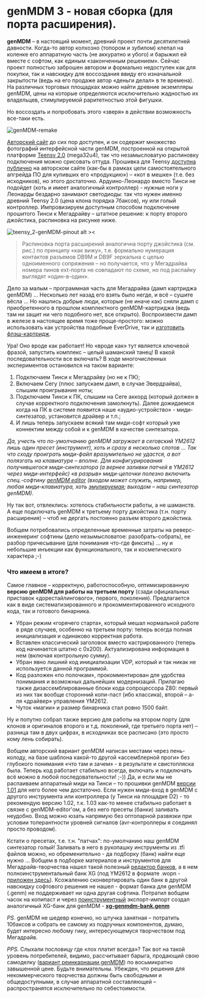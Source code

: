 # genMDM 3 - новая сборка (для порта расширения).

**genMDM** – в настоящий момент, древний проект почти десятилетней давности. Когда-то автор колхозно (топором и зубилом) клепал на коленке его аппаратную часть (не аккуратно и убого) и барыжил ей вместе с софтом, как единым «законченным решением». Сейчас проект полностью заброшен автором и формально недоступен как для покупки, так и навскидку для воссоздания ввиду его изначальной закрытости (ведь на его продаже автор «деньги делал» в те времена). На различных торговых площадках можно найти древние экземпляры genMDM, цены на которые определяются исключительно жадностью их владельцев, стимулируемой раритетностью этой фигушки.

Но воссоздать и попробовать этого «зверя» в действии возможность все-таки есть.

![genMDM-remake](https://user-images.githubusercontent.com/24475390/170842287-f7d7bcf4-2785-4d19-9c12-b21fdf35cd6d.jpg)

[Авторский сайт](https://little-scale.blogspot.com/search?q=genmdm) до сих пор доступен, и он содержит множество фотографий интерфейсной части genMDM, построенной на открытой платформе [Teensy 2.0](https://www.pjrc.com/store/teensy.html) (mega32u4), так что незамысловатую распиновку подключения можно срисовать оттуда. Прошивка для Teensy [доступна публично](https://little-scale.blogspot.com/search/label/genmdm%20firmware) на авторском сайте (как-бы в рамках цели самостоятельного апгрейда ПО для купивших его «продукцию») – «кот в мешке» (т.е. без исходников), но этого достаточно. Ардуино-Леонардо вместо Тинси не подойдет (хоть и имеет аналогичный контроллер) - нужные ноги у Леонарды бездарно занимают светодиоды: так что нужен именно древний Teensy 2.0 (цена клона порядка 7баксов), ну или голый контроллер. Импровизируем доступным способом подключение прошитого Тинси к Мегадрайву – штатное решение: к порту второго джойстика, распиновка на рисунке ниже.

![teensy_2-genMDM-pinout alt ><](https://user-images.githubusercontent.com/24475390/170842314-2854b5ca-23b2-4b41-9284-cd2f9dface94.jpg)

> Распиновка порта расширений аналогична порту джойстика (см. рис.) по принципу «как вижу», т.е. формально нумерация контактов разъемов DB9M и DB9F зеркальна с целью одноименного сопряжения – но получается, что у Мегадрайва номера пинов ext-порта не совпадают по схеме, но под распайку выглядят «один-в-один».

Дело за малым – программная часть для Мегадрайва (дамп картриджа genMDM) … Несколько лет назад его взять было негде, и всё – сушите вёсла … Но нашлись добрые люди, которые (не иначе как) сняли дамп с приобретенного в прошлом комплектного genMDM-картриджа (ведь там ни защит ни чего подобного нет, все открыто). Воспроизвести дамп в железе в настоящее время тоже проще-простого: можно использовать как устройства подобные EverDrive, так и [изготовить флэш-картридж](https://github.com/MiGeRA/MD-Flash-Cart-4MB).

Ура! Оно вроде как работает! Но «вроде как» тут является ключевой фразой, запустить комплекс – целый шаманский танец! В какой последовательности все включать? В ходе многочисленных экспериментов остановился на таком варианте:

1.	Подключаем Тинси к Мегадрайву (но не к ПК);
2.	Включаем Сегу (плюс запускаем дамп, в случае Эвердрайва), слышим проигрывание ноты;
3.	Подключаем Тинси к ПК, слышим на Сеге аккорд (который должен в случае корректного подключения замолкнуть). Далее дожидаемся когда на ПК в системе появится  наше «аудио-устройство» - миди-синтезатор, установится драйвер и т.п.;
4.	И лишь теперь запускаем всякий там миди-софт который уже коннектим между собой и к genMDM в качестве синтезатора.

*Да, учесть что по-умолчанию genMDM загружает в сеговский YM2612 лишь один пресет (инструмент), хоть и сразу в несколько слотов … Так что сходу проиграть миди-файл вразумительно не удастся, а вот полязгать на клавиатуре – вполне. Для конфигурирования получившегося миди-синтезатора (а вернее заливки патчей в YM2612 через миди-интерфейс) «в разрыв» миди-цепочки полезно включить спец.-софтину [genMDM editor](https://github.com/2xAA/genmdm-editor) (входом может служить, например, любая миди-клавиатура, хоть [эмулируемая](https://vmpk.sourceforge.io/); выходом – наш синтезатор genMDM).*

Ну так вот, отвлеклись: хотелось стабильности работы, а не шаманств. А еще подключать genMDM к третьему порту джойстика (т.н. порту расширения) – чтоб не дергать постоянно разъем второго джойстика.

Вобщем потребовались определенные временные затраты на реверс-инженеринг софтины (дело незымысловатое: разобрать-собрать), ее разбор причесывание (для понимания что-где фиксить) … ну и небольшие инъекции как функционального, так и косметического характера ;-)

### Что имеем в итоге?

Самое главное – корректную, работоспособную, оптимизированную **версию genMDM для работы на третьем порту** (сзади официальных приставок «дорестайлингового», первого, поколения). Предлагается как в виде систематизированного и прокомментированного исходного кода, так и готового бинарника.

-	Убран режим «горячего старта», который мешал нормальной работе в ряде случаев, особенно на третьем порту: теперь всегда полная инициализация и одинаково корректная работа.
-	Вставлен классический заголовок вместо кастрированного (теперь код начинается штатно с 0x200). Актуализирована информация в нем (включая контрольную сумму).
-	Убран явно лишний код инициализации VDP, который и так никак не используется данной программой.
-	Код разложен «по полочкам», прокомментирован для удобства понимания и возможных дальнейших модернизаций. Прилагаю также дизассемблированные блоки кода сопроцессора Z80: первый из них так вообще сторонний копи-паст (ибо классика), второй – а-ля «драйвер» управления YM2612.
-	Чуток «магии» и размер бинарника стал ровно 1500 байт.

Ну и попутно собрал также версию для работы на втором порту (для клонов и оригиналов второго и т.д. поколений, где третьего порта нет) – разница там в двух цифрах, в исходниках все расписано (это просто кому лень собирать).

Вобщем авторский вариант genMDM написан местами через пень-колоду, на базе шаблона какой-то другой «ассемблерной проги» без глубокого понимания  «что там и зачем» - в результате и свистопляска была. Теперь код работает стабильно всегда, включать и подключать всё можно в любой последовательности! ;-))
Да, и если мы не распаиваем аппаратный миди на Тинси – то прошивки genMDM [версии 1.01](https://little-scale.blogspot.com/2013/01/genmdm-firmware-v101.html) для него более чем достаточно. Если нужен миди-вход в genMDM с другого инструмента или контроллера (у Тинси на площадке D2) - то рекомендую версию 1.02, т.к. 1.03 как-то менее стабильно работает в связке с genMDM-editor'ом, а без него пресеты (банки) заливать неудобно. Вход можно юзать напрямую без оптопарной развязки при условии толерантности уровней сигналов (avr-контроллеры я соединял просто проводом).

Кстати о пресетах, т.е. т.н. "патчах": по-умолчанию наш genMDM синтезатор голый! Заливать в него в рукопашку инструменты из .tfi файлов можно, но обременительно - да подборку (банк) найти еще нужно ... Вобщем в подборке материалов и инструментов для Мегадрайв-творчества нашел такой полезный [редактор банков](https://github.com/Wohlstand/OPN2BankEditor), а в нем полноинструментальный банк XG (под YM2612 в формате .wopn - [приложен здесь](https://github.com/MiGeRA/genMDM-newbuild/blob/main/xg.wopn)). Ксожалению сконвертировать один банк в другой навскидку софтового решения не нашел - формат банка для genMDM (.genm) не поддерживает ни одна другая софтина. Потратил вобщем часок на копипаст и через [поинструментный](https://github.com/MiGeRA/genMDM-newbuild/blob/main/xg-tfi.7z) экспорт-импорт создал аналогичный XG-банк для genMDM - **[xg-genmdm-bank.genm](https://github.com/MiGeRA/genMDM-newbuild/blob/main/xg-genmdm-bank.genm)**

*PS.* genMDM не шедевр конечно, но штучка занятная – потратить 10баксов и собрать ее самому из подручных компонентов, думаю, будет интересно любому гику, интересующемуся творчеством под Мегадрайв.

*PPS.* Слыхали пословицу где «лох платит всегда»? Так вот на такой уровень потребителей, видимо, рассчитывает барыга, продающий свою самоделку ([вариант реинкарнации genMDM](https://catskullelectronics.com/products/genmdm)) по восьмикратно завышенной цене. Будьте внимательны. Убежден, что решения для некоммерческого творчества должны быть свободными и общедоступными, в случае аппаратной составляющей – распространятся исключительно по себестоимости.
